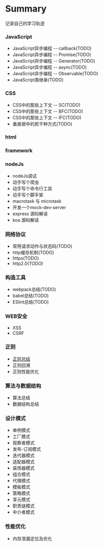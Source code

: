 # Summary
记录自己的学习轨迹

### JavaScript

* JavaScript异步编程 -- callback(TODO)
* JavaScript异步编程 -- Promise(TODO)
* JavaScript异步编程 -- Generator(TODO)
* JavaScript异步编程 -- async(TODO)
* JavaScript异步编程 -- Observable(TODO)
* JavaScript类继承(TODO)

### CSS

* CSS中的那些上下文 -- SC(TODO)
* CSS中的那些上下文 -- BFC(TODO)
* CSS中的那些上下文 -- IFC(TODO)
* 垂直居中的若干种方式(TODO)

### html

### framework

### nodeJs

* nodeJs调试
* 动手写个爬虫
* 动手写个命令行工具
* 动手写个脚手架
* macrotask 与 microtask
* 开发一个mock-dev-server
* express 源码解读
* koa 源码解读

### 网络协议

* 常用请求动作与状态码(TODO)
* http缓存机制(TODO)
* https(TODO)
* http2.0(TODO)

### 构造工具

* webpack总结(TODO)
* babel总结(TODO)
* ESlint总结(TODO)

### WEB安全

* XSS
* CSRF

### 正则

* [正则总结](https://github.com/herofei/study/blob/master/%E6%AD%A3%E5%88%99/%E6%AD%A3%E5%88%99.md)
* 正则回溯
* 正则性能优化

### 算法与数据结构

* 算法总结
* 数据结构总结

### 设计模式

* 单例模式
* 工厂模式
* 观察者模式
* 发布-订阅模式
* 迭代器模式
* 适配器模式
* 装饰器模式
* 组合模式
* 代理模式
* 模板模式
* 策略模式
* 享元模式
* 职责链模式
* 中介者模式

### 性能优化

* 内存泄漏定位及优化







